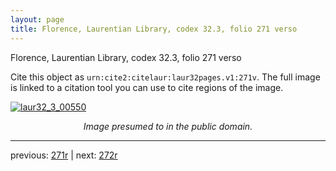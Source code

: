```yaml
---
layout: page
title: Florence, Laurentian Library, codex 32.3, folio 271 verso
---
```


Florence, Laurentian Library, codex 32.3, folio 271 verso

Cite this object as `urn:cite2:citelaur:laur32pages.v1:271v`.  The full image is linked to a citation tool you can use to cite regions of the image.

[![laur32_3_00550](http://www.homermultitext.org/iipsrv?IIIF=/project/homer/pyramidal/deepzoom/citelaur/laur32imgs/v1/laur32_3_00550.tif/full/800,/0/default.jpg)](http://www.homermultitext.org/ict2/?urn=urn:cite2:citelaur:laur32imgs.v1:laur32_3_00550) 

<p style="text-align: center; font-style: italic;">Image presumed to in the public domain.</p>

---

previous: [271r](../271r/) | next: [272r](../272r/)